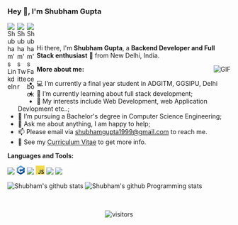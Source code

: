 ### Hey 👋, I'm Shubham Gupta

<a href="https://www.linkedin.com/in/shubham-gupta-ba8615166">
  <img align="left" alt="Shubham's LinkdeIn" width="22px" src="https://cdn.jsdelivr.net/npm/simple-icons@v3/icons/linkedin.svg" />
</a>
<a href="https://twitter.com/Shubham81224379">
  <img align="left" alt="Shubham's Twitter" width="22px" src="https://cdn.jsdelivr.net/npm/simple-icons@v3/icons/twitter.svg" />
</a>
<a href="https://www.facebook.com/profile.php?id=100001218917844">
  <img align="left" alt="Shubham's Facebook" width="22px" src="https://cdn.jsdelivr.net/npm/simple-icons@v3/icons/facebook.svg" />
</a>


<br />
<br />

Hi there, I'm **Shubham Gupta**, a **Backend Developer and Full Stack enthusiast** 🚀 from New Delhi, India. 

 <img align="right" alt="GIF" src="https://user-images.githubusercontent.com/32809211/87786036-e7cdfa80-c856-11ea-9190-f4106d1fbc43.gif" /> 
  
**More about me:**

- 💻 I’m currently a final year student in ADGITM, GGSIPU, Delhi 
- 🌱 I’m currently learning about full stack development; 
- 🤔 My interests include Web Development, web Application Devlopment etc..;
- 💼 I’m pursuing a Bachelor's degree in Computer Science Engineering;
- 💬 Ask me about anything, I am happy to help;
- 📫 Please email via shubhamgupta1999@gmail.com to reach me.
- 📝 See my [Curriculum Vitae](https://drive.google.com/file/d/1FPqyzMC92b1AIxs1dRBXBkdg8zBXYSLV/view?usp=sharing) to get more info. 


**Languages and Tools:**  

<code><img height="20" src="https://user-images.githubusercontent.com/32667635/89109738-b281f900-d461-11ea-881f-ccf98e10cf09.png"></code>
<code><img height="20" src="https://raw.githubusercontent.com/github/explore/80688e429a7d4ef2fca1e82350fe8e3517d3494d/topics/cpp/cpp.png"></code>
<code><img height="20" src="https://user-images.githubusercontent.com/32667635/89109745-bf9ee800-d461-11ea-8136-5c83b200a1d5.png"></code>
<code><img height="20" src="https://raw.githubusercontent.com/github/explore/80688e429a7d4ef2fca1e82350fe8e3517d3494d/topics/javascript/javascript.png"></code>
<code><img height="20" src="https://user-images.githubusercontent.com/32667635/89109772-e8bf7880-d461-11ea-886c-eee73506bf3f.png"></code>
<code><img height="20" src="https://user-images.githubusercontent.com/32667635/89109780-fa088500-d461-11ea-9f22-eb6cbf72c42f.png"></code>

![Shubham's github stats](https://github-readme-stats.vercel.app/api?username=shubham1204&show_icons=true&hide_border=true&theme=cobalt)
![Shubham's github Programming stats](https://github-readme-stats.vercel.app/api/top-langs/?username=shubham1204&layout=compact&show_icons=true&hide_border=true&theme=cobalt)

<br />


<p align="center">
    <img align="center" alt="visitors" src="https://visitor-badge.laobi.icu/badge?page_id=rinem.rinem" />
</p>
<br />
<br />
